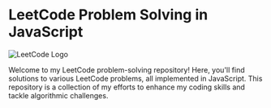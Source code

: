 # LeetCode Problem Solving in JavaScript

![LeetCode Logo](https://leetcode.com/static/images/LeetCode_logo.png)

Welcome to my LeetCode problem-solving repository! Here, you'll find solutions to various LeetCode problems, all implemented in JavaScript. This repository is a collection of my efforts to enhance my coding skills and tackle algorithmic challenges.
